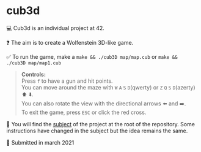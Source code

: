 # cub3d

:computer: Cub3d is an individual project at 42.

:question: The aim is to create a Wolfenstein 3D-like game.

:white_check_mark: To run the game, make a ```make && ./cub3D map/map.cub``` or ```make && ./cub3D map/map1.cub```

> **Controls:**<br>
> Press ```f``` to have a gun and hit points.<br>
> You can move around the maze with ```W``` ```A``` ```S``` ```D```(qwerty) or ```Z``` ```Q``` ```S``` ```D```(azerty) :arrow_up: :arrow_down:.<br>
> You can also rotate the view with the directional arrows :arrow_left: and :arrow_right:.<br>
> To exit the game, press ```ESC``` or click the red cross.

:page_with_curl: You will find the [subject](https://github.com/anfisah/cub3d/blob/main/en.subject.pdf) of the project at the root of the repository. Some instructions have changed in the subject but the idea remains the same.

:calendar: Submitted in march 2021
